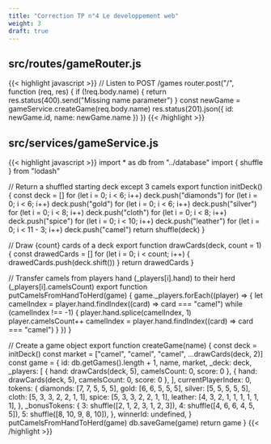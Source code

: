 ```yaml
---
title: "Correction TP n°4 Le developpement web"
weight: 3
draft: true
---
```


## src/routes/gameRouter.js

{{< highlight javascript >}}
// Listen to POST /games
router.post("/", function (req, res) {
  if (!req.body.name) {
    return res.status(400).send("Missing name parameter")
  }
  const newGame = gameService.createGame(req.body.name)
  res.status(201).json({ id: newGame.id, name: newGame.name })
})
{{< /highlight >}}

## src/services/gameService.js

{{< highlight javascript >}}
import * as db from "../database"
import { shuffle } from "lodash"

// Return a shuffled starting deck except 3 camels
export function initDeck() {
  const deck = []
  for (let i = 0; i < 6; i++) deck.push("diamonds")
  for (let i = 0; i < 6; i++) deck.push("gold")
  for (let i = 0; i < 6; i++) deck.push("silver")
  for (let i = 0; i < 8; i++) deck.push("cloth")
  for (let i = 0; i < 8; i++) deck.push("spice")
  for (let i = 0; i < 10; i++) deck.push("leather")
  for (let i = 0; i < 11 - 3; i++) deck.push("camel")
  return shuffle(deck)
}

// Draw {count} cards of a deck
export function drawCards(deck, count = 1) {
  const drawedCards = []
  for (let i = 0; i < count; i++) {
    drawedCards.push(deck.shift())
  }
  return drawedCards
}

// Transfer camels from players hand (_players[i].hand) to their herd (_players[i].camelsCount)
export function putCamelsFromHandToHerd(game) {
  game._players.forEach((player) => {
    let camelIndex = player.hand.findIndex((card) => card === "camel")
    while (camelIndex !== -1) {
      player.hand.splice(camelIndex, 1)
      player.camelsCount++
      camelIndex = player.hand.findIndex((card) => card === "camel")
    }
  })
}

// Create a game object
export function createGame(name) {
  const deck = initDeck()
  const market = ["camel", "camel", "camel", ...drawCards(deck, 2)]
  const game = {
    id: db.getGames().length + 1,
    name,
    market,
    _deck: deck,
    _players: [
      { hand: drawCards(deck, 5), camelsCount: 0, score: 0 },
      { hand: drawCards(deck, 5), camelsCount: 0, score: 0 },
    ],
    currentPlayerIndex: 0,
    tokens: {
      diamonds: [7, 7, 5, 5, 5],
      gold: [6, 6, 5, 5, 5],
      silver: [5, 5, 5, 5, 5],
      cloth: [5, 3, 3, 2, 2, 1, 1],
      spice: [5, 3, 3, 2, 2, 1, 1],
      leather: [4, 3, 2, 1, 1, 1, 1, 1, 1],
    },
    _bonusTokens: {
      3: shuffle([2, 1, 2, 3, 1, 2, 3]),
      4: shuffle([4, 6, 6, 4, 5, 5]),
      5: shuffle([8, 10, 9, 8, 10]),
    },
     winnerId: undefined,
  }
  putCamelsFromHandToHerd(game)
  db.saveGame(game)
  return game
}
{{< /highlight >}}

